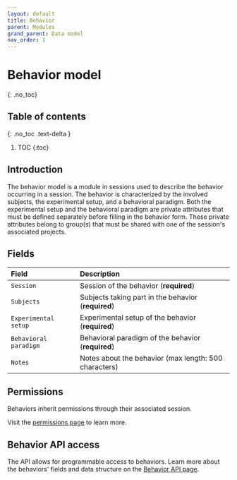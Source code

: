 ```yaml
---
layout: default
title: Behavior
parent: Modules
grand_parent: Data model
nav_order: 1
---
```


# Behavior model
{: .no_toc}

## Table of contents
{: .no_toc .text-delta }

1. TOC
{:toc}

## Introduction

The behavior model is a module in sessions used to describe the behavior occurring in a session. The behavior is characterized by the involved subjects, the experimental setup, and a behavioral paradigm. Both the experimental setup and the behavioral paradigm are private attributes that must be defined separately before filling in the behavior form. These private attributes belong to group(s) that must be shared with one of the session's associated projects.

## Fields

| Field | Description |
|:------|:------------|
| `Session` | Session of the behavior (**required**) |
| `Subjects` | Subjects taking part in the behavior (**required**) |
| `Experimental setup` | Experimental setup of the behavior (**required**) |
| `Behavioral paradigm` | Behavioral paradigm of the behavior (**required**) |
| `Notes` | Notes about the behavior (max length: 500 characters) |

## Permissions

Behaviors inherit permissions through their associated session.

Visit the [permissions page]({{"datamodel/permission}}) to learn more. 

## Behavior API access

The API allows for programmable access to behaviors. Learn more about the behaviors' fields and data structure on the [Behavior API page]({{"api/modules/behavior/"|absolute_url}}).
